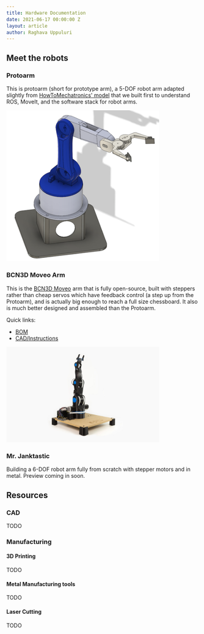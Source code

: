 ```yaml
---
title: Hardware Documentation
date: 2021-06-17 00:00:00 Z
layout: article
author: Raghava Uppuluri
---
```


## Meet the robots

### Protoarm

This is protoarm (short for prototype arm), a 5-DOF robot arm adapted slightly from [HowToMechatronics' model](https://www.youtube.com/watch?v=_B3gWd3A_SI) that we built first to understand ROS, MoveIt, and the software stack for robot arms.

<img src="assets/images/protoarm.png" alt="Protoarm CAD" width="400"/>

### BCN3D Moveo Arm
This is the [BCN3D Moveo](https://www.bcn3d.com/bcn3d-moveo-the-future-of-learning-robotic-arm/) arm that is fully open-source, built with steppers rather than cheap servos which have feedback control (a step up from the Protoarm), and is actually big enough to reach a full size chessboard. It also is much better designed and assembled than the Protoarm. 

Quick links:
- [BOM](https://github.com/BradyHooverDesigns/BCN3D-MOVEO-BOM)
- [CAD/Instructions](https://github.com/BCN3D/BCN3D-Moveo)

<img src="assets/images/moveo.jpg" alt="Moveo" width="400"/>

### Mr. Janktastic
Building a 6-DOF robot arm fully from scratch with stepper motors and in metal. Preview coming in soon.

## Resources

### CAD
TODO

### Manufacturing 

#### 3D Printing
TODO

#### Metal Manufacturing tools 
TODO

#### Laser Cutting 
TODO
